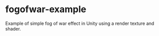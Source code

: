 # fogofwar-example
Example of simple fog of war effect in Unity using a render texture and shader.

